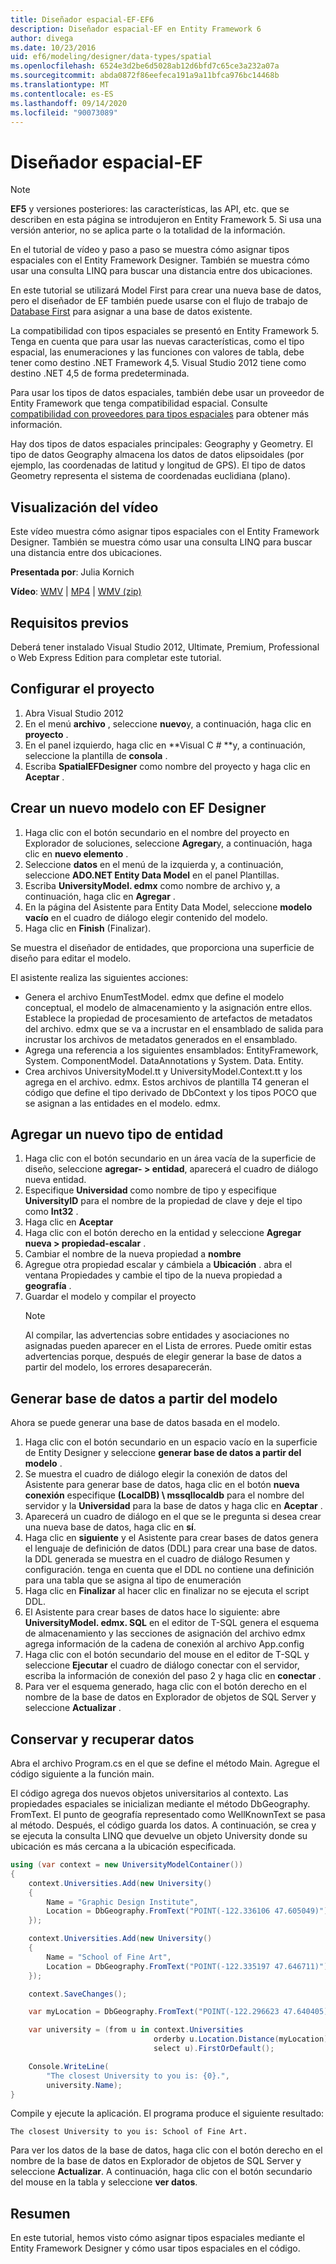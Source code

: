 ```yaml
---
title: Diseñador espacial-EF-EF6
description: Diseñador espacial-EF en Entity Framework 6
author: divega
ms.date: 10/23/2016
uid: ef6/modeling/designer/data-types/spatial
ms.openlocfilehash: 6524e3d2be6d5028ab12d6bfd7c65ce3a232a07a
ms.sourcegitcommit: abda0872f86eefeca191a9a11bfca976bc14468b
ms.translationtype: MT
ms.contentlocale: es-ES
ms.lasthandoff: 09/14/2020
ms.locfileid: "90073089"
---
```

# <a name="spatial---ef-designer"></a>Diseñador espacial-EF
> [!NOTE]
> **EF5** y versiones posteriores: las características, las API, etc. que se describen en esta página se introdujeron en Entity Framework 5. Si usa una versión anterior, no se aplica parte o la totalidad de la información.

En el tutorial de vídeo y paso a paso se muestra cómo asignar tipos espaciales con el Entity Framework Designer. También se muestra cómo usar una consulta LINQ para buscar una distancia entre dos ubicaciones.

En este tutorial se utilizará Model First para crear una nueva base de datos, pero el diseñador de EF también puede usarse con el flujo de trabajo de [Database First](xref:ef6/modeling/designer/workflows/database-first) para asignar a una base de datos existente.

La compatibilidad con tipos espaciales se presentó en Entity Framework 5. Tenga en cuenta que para usar las nuevas características, como el tipo espacial, las enumeraciones y las funciones con valores de tabla, debe tener como destino .NET Framework 4,5. Visual Studio 2012 tiene como destino .NET 4,5 de forma predeterminada.

Para usar los tipos de datos espaciales, también debe usar un proveedor de Entity Framework que tenga compatibilidad espacial. Consulte [compatibilidad con proveedores para tipos espaciales](xref:ef6/fundamentals/providers/spatial-support) para obtener más información.

Hay dos tipos de datos espaciales principales: Geography y Geometry. El tipo de datos Geography almacena los datos de datos elipsoidales (por ejemplo, las coordenadas de latitud y longitud de GPS). El tipo de datos Geometry representa el sistema de coordenadas euclidiana (plano).

## <a name="watch-the-video"></a>Visualización del vídeo
Este vídeo muestra cómo asignar tipos espaciales con el Entity Framework Designer. También se muestra cómo usar una consulta LINQ para buscar una distancia entre dos ubicaciones.

**Presentada por**: Julia Kornich

**Vídeo**: [WMV](https://download.microsoft.com/download/E/C/9/EC9E6547-8983-4C1F-A919-D33210E4B213/HDI-ITPro-MSDN-winvideo-spatialwithdesigner.wmv)  |  [MP4](https://download.microsoft.com/download/E/C/9/EC9E6547-8983-4C1F-A919-D33210E4B213/HDI-ITPro-MSDN-mp4video-spatialwithdesigner.m4v)  |  [WMV (zip)](https://download.microsoft.com/download/E/C/9/EC9E6547-8983-4C1F-A919-D33210E4B213/HDI-ITPro-MSDN-winvideo-spatialwithdesigner.zip)

## <a name="pre-requisites"></a>Requisitos previos

Deberá tener instalado Visual Studio 2012, Ultimate, Premium, Professional o Web Express Edition para completar este tutorial.

## <a name="set-up-the-project"></a>Configurar el proyecto

1.  Abra Visual Studio 2012
2.  En el menú **archivo** , seleccione **nuevo**y, a continuación, haga clic en **proyecto** .
3.  En el panel izquierdo, haga clic en **Visual C \# **y, a continuación, seleccione la plantilla de **consola** .
4.  Escriba **SpatialEFDesigner** como nombre del proyecto y haga clic en **Aceptar** .

## <a name="create-a-new-model-using-the-ef-designer"></a>Crear un nuevo modelo con EF Designer

1.  Haga clic con el botón secundario en el nombre del proyecto en Explorador de soluciones, seleccione **Agregar**y, a continuación, haga clic en **nuevo elemento** .
2.  Seleccione **datos** en el menú de la izquierda y, a continuación, seleccione **ADO.NET Entity Data Model** en el panel Plantillas.
3.  Escriba **UniversityModel. edmx** como nombre de archivo y, a continuación, haga clic en **Agregar** .
4.  En la página del Asistente para Entity Data Model, seleccione **modelo vacío** en el cuadro de diálogo elegir contenido del modelo.
5.  Haga clic en **Finish** (Finalizar).

Se muestra el diseñador de entidades, que proporciona una superficie de diseño para editar el modelo.

El asistente realiza las siguientes acciones:

-   Genera el archivo EnumTestModel. edmx que define el modelo conceptual, el modelo de almacenamiento y la asignación entre ellos. Establece la propiedad de procesamiento de artefactos de metadatos del archivo. edmx que se va a incrustar en el ensamblado de salida para incrustar los archivos de metadatos generados en el ensamblado.
-   Agrega una referencia a los siguientes ensamblados: EntityFramework, System. ComponentModel. DataAnnotations y System. Data. Entity.
-   Crea archivos UniversityModel.tt y UniversityModel.Context.tt y los agrega en el archivo. edmx. Estos archivos de plantilla T4 generan el código que define el tipo derivado de DbContext y los tipos POCO que se asignan a las entidades en el modelo. edmx.

## <a name="add-a-new-entity-type"></a>Agregar un nuevo tipo de entidad

1.  Haga clic con el botón secundario en un área vacía de la superficie de diseño, seleccione **agregar- &gt; entidad**, aparecerá el cuadro de diálogo nueva entidad.
2.  Especifique **Universidad** como nombre de tipo y especifique **UniversityID** para el nombre de la propiedad de clave y deje el tipo como **Int32** .
3.  Haga clic en **Aceptar**
4.  Haga clic con el botón derecho en la entidad y seleccione **Agregar nueva &gt; propiedad-escalar** .
5.  Cambiar el nombre de la nueva propiedad a **nombre**
6.  Agregue otra propiedad escalar y cámbiela a **Ubicación** . abra el ventana Propiedades y cambie el tipo de la nueva propiedad a **geografía** .
7.  Guardar el modelo y compilar el proyecto
    > [!NOTE]
    > Al compilar, las advertencias sobre entidades y asociaciones no asignadas pueden aparecer en el Lista de errores. Puede omitir estas advertencias porque, después de elegir generar la base de datos a partir del modelo, los errores desaparecerán.

## <a name="generate-database-from-model"></a>Generar base de datos a partir del modelo

Ahora se puede generar una base de datos basada en el modelo.

1.  Haga clic con el botón secundario en un espacio vacío en la superficie de Entity Designer y seleccione **generar base de datos a partir del modelo** .
2.  Se muestra el cuadro de diálogo elegir la conexión de datos del Asistente para generar base de datos, haga clic en el botón **nueva conexión** especifique **(LocalDB) \\ mssqllocaldb** para el nombre del servidor y la **Universidad** para la base de datos y haga clic en **Aceptar** .
3.  Aparecerá un cuadro de diálogo en el que se le pregunta si desea crear una nueva base de datos, haga clic en **sí**.
4.  Haga clic en **siguiente** y el Asistente para crear bases de datos genera el lenguaje de definición de datos (DDL) para crear una base de datos. la DDL generada se muestra en el cuadro de diálogo Resumen y configuración. tenga en cuenta que el DDL no contiene una definición para una tabla que se asigna al tipo de enumeración
5.  Haga clic en **Finalizar** al hacer clic en finalizar no se ejecuta el script DDL.
6.  El Asistente para crear bases de datos hace lo siguiente: abre **UniversityModel. edmx. SQL** en el editor de T-SQL genera el esquema de almacenamiento y las secciones de asignación del archivo edmx agrega información de la cadena de conexión al archivo App.config
7.  Haga clic con el botón secundario del mouse en el editor de T-SQL y seleccione **Ejecutar** el cuadro de diálogo conectar con el servidor, escriba la información de conexión del paso 2 y haga clic en **conectar** .
8.  Para ver el esquema generado, haga clic con el botón derecho en el nombre de la base de datos en Explorador de objetos de SQL Server y seleccione **Actualizar** .

## <a name="persist-and-retrieve-data"></a>Conservar y recuperar datos

Abra el archivo Program.cs en el que se define el método Main. Agregue el código siguiente a la función main.

El código agrega dos nuevos objetos universitarios al contexto. Las propiedades espaciales se inicializan mediante el método DbGeography. FromText. El punto de geografía representado como WellKnownText se pasa al método. Después, el código guarda los datos. A continuación, se crea y se ejecuta la consulta LINQ que devuelve un objeto University donde su ubicación es más cercana a la ubicación especificada.

``` csharp
using (var context = new UniversityModelContainer())
{
    context.Universities.Add(new University()
    {
        Name = "Graphic Design Institute",
        Location = DbGeography.FromText("POINT(-122.336106 47.605049)"),
    });

    context.Universities.Add(new University()
    {
        Name = "School of Fine Art",
        Location = DbGeography.FromText("POINT(-122.335197 47.646711)"),
    });

    context.SaveChanges();

    var myLocation = DbGeography.FromText("POINT(-122.296623 47.640405)");

    var university = (from u in context.Universities
                                orderby u.Location.Distance(myLocation)
                                select u).FirstOrDefault();

    Console.WriteLine(
        "The closest University to you is: {0}.",
        university.Name);
}
```

Compile y ejecute la aplicación. El programa produce el siguiente resultado:

```console
The closest University to you is: School of Fine Art.
```

Para ver los datos de la base de datos, haga clic con el botón derecho en el nombre de la base de datos en Explorador de objetos de SQL Server y seleccione **Actualizar**. A continuación, haga clic con el botón secundario del mouse en la tabla y seleccione **ver datos**.

## <a name="summary"></a>Resumen

En este tutorial, hemos visto cómo asignar tipos espaciales mediante el Entity Framework Designer y cómo usar tipos espaciales en el código. 
